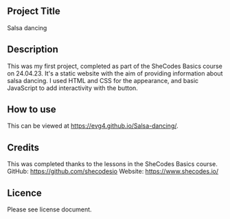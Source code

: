 ## Project Title
Salsa dancing
## Description
This was my first project, completed as part of the SheCodes Basics course on 24.04.23. It's a static website with the aim of providing information about salsa dancing. I used HTML and CSS for the appearance, and basic JavaScript to add interactivity with the button.
## How to use
This can be viewed at https://evg4.github.io/Salsa-dancing/.  
## Credits
This was completed thanks to the lessons in the SheCodes Basics course. GitHub: https://github.com/shecodesio Website: https://www.shecodes.io/
## Licence
Please see license document.


